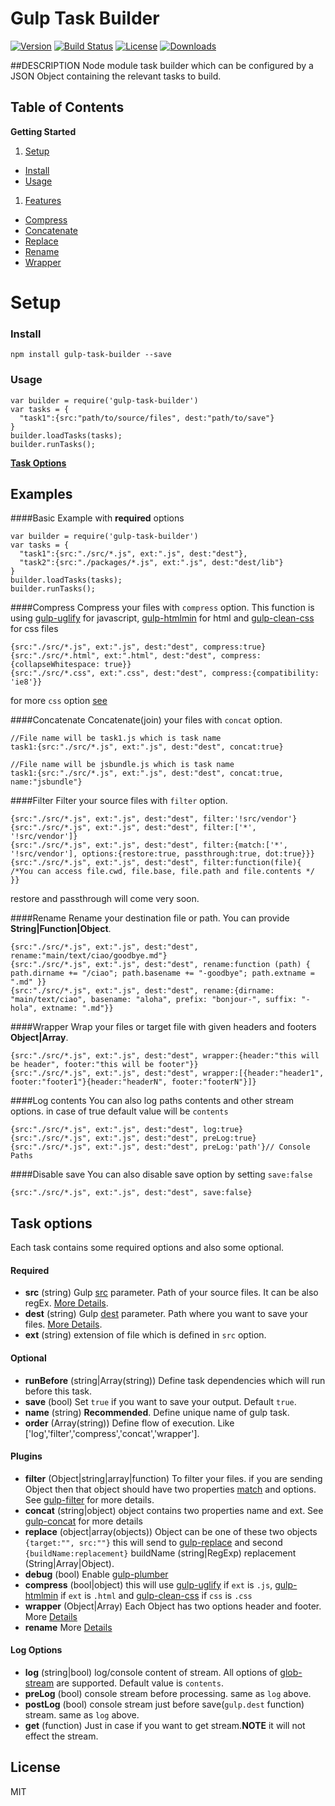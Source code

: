 # Gulp Task Builder
[![Version][version-svg]][package-url] [![Build Status][travis-svg]][travis-url] [![License][license-image]][license-url]  [![Downloads][downloads-image]][downloads-url]

[version-svg]: https://img.shields.io/npm/v/gulp-task-builder.svg?style=flat-square
[package-url]: https://npmjs.org/package/gulp-task-builder
[travis-svg]: https://img.shields.io/travis/Emallates/gulp-task-builder/master.svg?style=flat-square
[travis-url]: https://api.travis-ci.org/Emallates/gulp-task-builder.svg?branch=master
[license-image]: https://img.shields.io/badge/license-MIT-green.svg?style=flat-square
[license-url]: LICENSE.txt
[downloads-image]: https://img.shields.io/npm/dm/gulp-task-builder.svg?style=flat-square
[downloads-url]: http://npm-stat.com/charts.html?package=gulp-task-builder



##DESCRIPTION
Node module task builder which can be configured by a JSON Object containing the relevant tasks to build.

<!--NO_HTML-->

Table of Contents
-----------------
**Getting Started**

1. [Setup](#setup)
  - [Install](#install)
  - [Usage](#usage)
  
1. [Features](#features)
  - [Compress](#compress)
  - [Concatenate](#concatenate)
  - [Replace](#replace)
  - [Rename](#rename)
  - [Wrapper](#wrapper)


<!--/NO_HTML-->

Setup
============

### Install

```npm install gulp-task-builder --save ```

### Usage

    var builder = require('gulp-task-builder')
    var tasks = {
      "task1":{src:"path/to/source/files", dest:"path/to/save"}
    }
    builder.loadTasks(tasks);
    builder.runTasks();

**[Task Options](#task-options)**

Examples
-------------

####Basic Example 
with **required** options

    var builder = require('gulp-task-builder')
    var tasks = {
      "task1":{src:"./src/*.js", ext:".js", dest:"dest"},
      "task2":{src:"./packages/*.js", ext:".js", dest:"dest/lib"}
    }
    builder.loadTasks(tasks);
    builder.runTasks();


####Compress
Compress your files with `compress` option. This function is using [gulp-uglify][gulp-uglify] for javascript, [gulp-htmlmin][gulp-htmlmin] for html and [gulp-clean-css][gulp-clean-css] for css files
    
    {src:"./src/*.js", ext:".js", dest:"dest", compress:true}
    {src:"./src/*.html", ext:".html", dest:"dest", compress:{collapseWhitespace: true}}
    {src:"./src/*.css", ext:".css", dest:"dest", compress:{compatibility: 'ie8'}}

for more `css` option [see][gulp-mincss-opts]

####Concatenate
Concatenate(join) your files with `concat` option. 
    
    //File name will be task1.js which is task name
    task1:{src:"./src/*.js", ext:".js", dest:"dest", concat:true}

    //File name will be jsbundle.js which is task name
    task1:{src:"./src/*.js", ext:".js", dest:"dest", concat:true, name:"jsbundle"}

####Filter
Filter your source files with `filter` option.
    
    {src:"./src/*.js", ext:".js", dest:"dest", filter:'!src/vendor'}
    {src:"./src/*.js", ext:".js", dest:"dest", filter:['*', '!src/vendor']}
    {src:"./src/*.js", ext:".js", dest:"dest", filter:{match:['*', '!src/vendor'], options:{restore:true, passthrough:true, dot:true}}}
    {src:"./src/*.js", ext:".js", dest:"dest", filter:function(file){ /*You can access file.cwd, file.base, file.path and file.contents */ }}

restore and passthrough will come very soon.

####Rename
Rename your destination file or path. You can provide **String|Function|Object**.
    
    {src:"./src/*.js", ext:".js", dest:"dest", rename:"main/text/ciao/goodbye.md"}
    {src:"./src/*.js", ext:".js", dest:"dest", rename:function (path) { path.dirname += "/ciao"; path.basename += "-goodbye"; path.extname = ".md" }}
    {src:"./src/*.js", ext:".js", dest:"dest", rename:{dirname: "main/text/ciao", basename: "aloha", prefix: "bonjour-", suffix: "-hola", extname: ".md"}}


####Wrapper
Wrap your files or target file with given headers and footers **Object|Array**.
    
    {src:"./src/*.js", ext:".js", dest:"dest", wrapper:{header:"this will be header", footer:"this will be footer"}}
    {src:"./src/*.js", ext:".js", dest:"dest", wrapper:[{header:"header1", footer:"footer1"}{header:"headerN", footer:"footerN"}]}


####Log contents
You can also log paths contents and other stream options. in case of true default value will be `contents`
    
    {src:"./src/*.js", ext:".js", dest:"dest", log:true}
    {src:"./src/*.js", ext:".js", dest:"dest", preLog:true}
    {src:"./src/*.js", ext:".js", dest:"dest", preLog:'path'}// Console Paths


####Disable save
You can also disable save option by setting `save:false`
    
    {src:"./src/*.js", ext:".js", dest:"dest", save:false}

Task options
-------------
Each task contains some required options and also some optional.

#### Required
- **src** (string) Gulp [src][g-src-rf] parameter. Path of your source files. It can be also regEx. [More Details][g-src-rf].
- **dest** (string) Gulp [dest][g-dest-rf] parameter. Path where you want to save your files. [More Details][g-dest-rf].
- **ext** (string) extension of file which is defined in `src` option.

#### Optional
- **runBefore** (string|Array(string)) Define task dependencies which will run before this task.
- **save** (bool) Set `true` if you want to save your output. Default `true`.
- **name** (string) **Recommended**. Define unique name of gulp task.
- **order** (Array(string)) Define flow of execution. Like ['log','filter','compress','concat','wrapper'].

#### Plugins
- **filter** (Object|string|array|function) To filter your files. if you are sending Object then that object should have two properties [match][g-filter-opts] and options. See [gulp-filter][g-filter-api] for more details.
- **concat** (string|object) object contains two properties name and ext. See [gulp-concat](https://www.npmjs.com/package/gulp-concat) for more details
- **replace** (object|array(objects)) Object can be one of these two objects `{target:"", src:""}` this will send to [gulp-replace][gulp-replace] and second `{buildName:replacement}` buildName (string|RegExp) replacement (String|Array|Object).
- **debug** (bool) Enable [gulp-plumber](https://www.npmjs.com/package/gulp-plumber)
- **compress** (bool|object) this will use [gulp-uglify][gulp-uglify] if `ext` is `.js`, [gulp-htmlmin][gulp-htmlmin] if `ext` is `.html` and [gulp-clean-css][gulp-clean-css] if `css` is `.css`
- **wrapper** (Object|Array) Each Object has two options header and footer. More [Details](https://www.npmjs.com/package/gulp-wrapper)
- **rename** More [Details](https://www.npmjs.com/package/gulp-rename)




#### Log Options
- **log** (string|bool) log/console content of stream. All options of [glob-stream](https://github.com/gulpjs/glob-stream) are supported. Default value is `contents`.
- **preLog** (bool) console stream before processing. same as `log` above.
- **postLog** (bool) console stream just before save(`gulp.dest` function) stream. same as `log` above.
- **get** (function) Just in case if you want to get stream.**NOTE** it will not effect the stream.

## License
MIT

[g-src-rf]: https://github.com/gulpjs/gulp/blob/master/docs/API.md#gulpsrcglobs-options
[g-dest-rf]: https://github.com/gulpjs/gulp/blob/master/docs/API.md#gulpdestpath-options
[g-watch-rf]: https://github.com/gulpjs/gulp/blob/master/docs/API.md#gulpwatchglob--opts-tasks-or-gulpwatchglob--opts-cb

[g-filter-api]: https://www.npmjs.com/package/gulp-filter#filterpattern-options
[g-filter-opts]: https://www.npmjs.com/package/gulp-filter#options
[gulp-replace]: https://www.npmjs.com/package/gulp-replace

[gulp-uglify]: https://www.npmjs.com/package/gulp-uglify
[gulp-htmlmin]: https://www.npmjs.com/package/gulp-htmlmin
[gulp-clean-css]: https://www.npmjs.com/package/gulp-clean-css
[gulp-mincss-opts]: https://github.com/jakubpawlowicz/clean-css#how-to-use-clean-css-api
